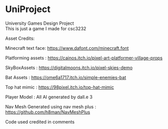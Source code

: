 # UniProject
 University Games Design Project<br>
This is just a game I made for csc3232


Asset Credits: 

Minecraft text face: https://www.dafont.com/minecraft.font 

Platforming assets : https://cainos.itch.io/pixel-art-platformer-village-props

SkyBoxAssets : https://digitalmoons.itch.io/pixel-skies-demo

Bat Assets : https://ome6a1717.itch.io/simple-enemies-bat

Top hat mimic : https://98pixel.itch.io/top-hat-mimic

Player Model : All AI generated by dall.e 3

Nav Mesh Generated using nav mesh plus : https://github.com/h8man/NavMeshPlus

Code used credited in comments 
